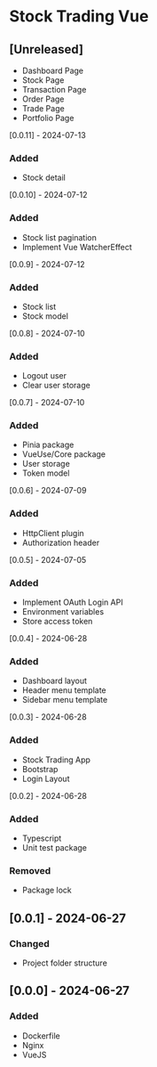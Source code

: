 # Stock Trading Vue

## [Unreleased]
- Dashboard Page
- Stock Page
- Transaction Page
- Order Page
- Trade Page
- Portfolio Page

[0.0.11] - 2024-07-13
### Added
- Stock detail

[0.0.10] - 2024-07-12
### Added
- Stock list pagination
- Implement Vue WatcherEffect

[0.0.9] - 2024-07-12
### Added
- Stock list
- Stock model

[0.0.8] - 2024-07-10
### Added
- Logout user
- Clear user storage

[0.0.7] - 2024-07-10
### Added
- Pinia package
- VueUse/Core package
- User storage
- Token model

[0.0.6] - 2024-07-09
### Added
- HttpClient plugin
- Authorization header

[0.0.5] - 2024-07-05
### Added
- Implement OAuth Login API
- Environment variables
- Store access token

[0.0.4] - 2024-06-28
### Added
- Dashboard layout
- Header menu template
- Sidebar menu template

[0.0.3] - 2024-06-28
### Added
- Stock Trading App
- Bootstrap
- Login Layout

[0.0.2] - 2024-06-28
### Added
- Typescript
- Unit test package

### Removed
- Package lock

## [0.0.1] - 2024-06-27
### Changed
- Project folder structure

## [0.0.0] - 2024-06-27
### Added
- Dockerfile
- Nginx
- VueJS
